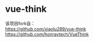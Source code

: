 vue-think
===============
该项目fork自：
<br>
https://github.com/xiaolu289/vue-think
<br>
https://github.com/honraytech/VueThink